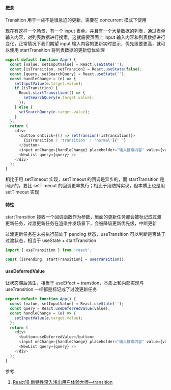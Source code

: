 #### 概念

Transition 用于一些不是很急迫的更新，需要在 concurrent 模式下使用

现在有这样一个场景，有一个 input 表单。并且有一个大量数据的列表，通过表单输入内容，对列表数据进行搜索，这就需要页面上 input 输入内容和列表数据进行变化，正常情况下我们期望 input 输入内容的更新实时显示，优先级要更高，就可以使用 startTransition 将列表数据的更新低优处理

```js
export default function App() {
  const [value, setInputValue] = React.useState('');
  const [isTransition, setTransion] = React.useState(false);
  const [query, setSearchQuery] = React.useState('');
  const handleChange = (e) => {
    setInputValue(e.target.value);
    if (isTransition) {
      React.startTransition(() => {
        setSearchQuery(e.target.value);
      });
    } else {
      setSearchQuery(e.target.value);
    }
  };
  return (
    <div>
      <button onClick={() => setTransion(!isTransition)}>
        {isTransition ? 'transition' : 'normal'}{' '}
      </button>
      <input onChange={handleChange} placeholder="输入搜索内容" value={value} />
      <NewList query={query} />
    </div>
  );
}
```

相比于用 setTimeout 实现，setTimeout 的回调是异步的，而 startTransition 是同步的，要比 setTimeout 的回调更早执行；相比于用防抖实现，但本质上也是用 setTimeout 实现

#### 特性

startTransition 接收一个回调函数作为参数，里面的更新任务都会被标记成过渡更新任务，过渡更新任务在渲染并发场景下，会被降级更新优先级，中断更新

过渡更新任务在未被执行前处于 pending 状态，useTransition 可以判断是否处于过渡状态，相当于 useState + startTransition

```js
import { useTransition } from 'react';

const [isPending, startTransition] = useTransition();
```

#### useDeferredValue

让状态滞后派生，相当于 useEffect + transtion，本质上和内部实现与 useTransition 一样都是标记成了过渡更新任务

```js
export default function App() {
  const [value, setInputValue] = React.useState('');
  const query = React.useDeferredValue(value);
  const handleChange = (e) => {
    setInputValue(e.target.value);
  };
  return (
    <div>
      <button>useDeferredValue</button>
      <input onChange={handleChange} placeholder="输入搜索内容" value={value} />
      <NewList query={query} />
    </div>
  );
}
```

参考

1. [React18 新特性深入浅出用户体验大师—transition](https://juejin.cn/post/7027995169211285512)
